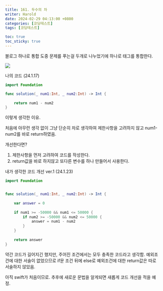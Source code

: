 ```yaml
---
title: 161. 두수의 차
writer: Harold
date: 2024-02-29 04:13:00 +0800
categories: [코딩테스트]
tags: [코딩테스트]

toc: true
toc_sticky: true
---
```

블로그 하나로 통합 도중 문제를 푸는걸 두개로 나누었기에 하나로 태그를 통합한다.

![](https://velog.velcdn.com/images/haroldfromk/post/8036dab4-8bea-4097-9690-ebe1c5f3a9ce/image.png)

나의 코드 (24.1.17)
```swift
import Foundation

func solution(_ num1:Int, _ num2:Int) -> Int {
    
    return num1 - num2
}
```

이렇게 생각한 이유.

처음에 아무런 생각 없이 그냥 단순히 차로 생각하여
제한사항을 고려하지 않고 num1-num2를 바로 return하였음.

개선한다면?
1. 제한사항을 먼저 고려하여 코드를 작성한다.
2. return값을 바로 하지않고 또다른 변수를 하나 만들어서 사용한다.

내가 생각한 코드 개선 ver.1 (24.1.23)

```swift
import Foundation


func solution(_ num1:Int, _ num2:Int) -> Int {
       
    var answer = 0
    
    if num1 >= -50000 && num1 <= 50000 {
        if num2 >= -50000 && num2 <= 50000 {
            answer = num1 - num2
        }
    }
    
    return answer
}
```

약간 코드가 길어지긴 했지만, 주어진 조건에서는 모두 충족한 코드라고 생각함.
예외조건에 대한 서술이 없었으므로 if문 조건 뒤에 else로 예외조건에 대한 return값은 따로 서술하지 않았음.

아직 swift가 처음이므로. 추후에 새로운 문법을 알게되면 새롭게 코드 개선을 적을 예정.